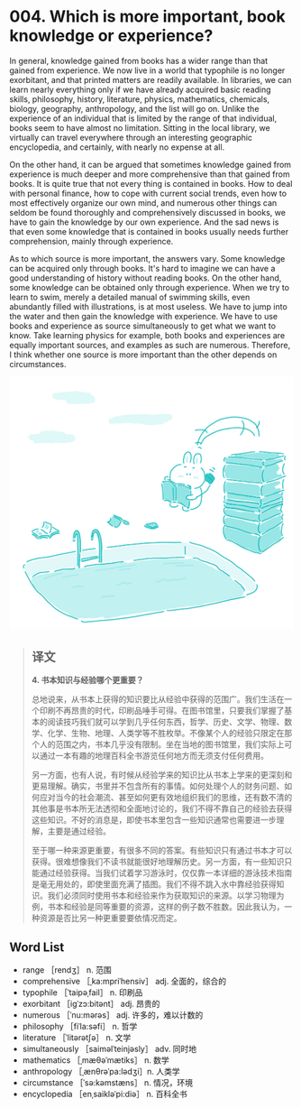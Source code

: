 # 004. Which is more important, book knowledge or experience?

In general, knowledge gained from books has a wider range than that gained from experience. We now live in a world that typophile is no longer exorbitant, and that printed matters are readily available. In libraries, we can learn nearly everything only if we have already acquired basic reading skills, philosophy, history, literature, physics, mathematics, chemicals, biology, geography, anthropology, and the list will go on. Unlike the experience of an individual that is limited by the range of that individual, books seem to have almost no limitation. Sitting in the local library, we virtually can travel everywhere through an interesting geographic encyclopedia, and certainly, with nearly no expense at all.

On the other hand, it can be argued that sometimes knowledge gained from experience is much deeper and more comprehensive than that gained from books. It is quite true that not every thing is contained in books. How to deal with personal finance, how to cope with current social trends, even how to most effectively organize our own mind, and numerous other things can seldom be found thoroughly and comprehensively discussed in books, we have to gain the knowledge by our own experience. And the sad news is that even some knowledge that is contained in books usually needs further comprehension, mainly through experience.

As to which source is more important, the answers vary. Some knowledge can be acquired only through books. It's hard to imagine we can have a good understanding of history without reading books. On the other hand, some knowledge can be obtained only through experience. When we try to learn to swim, merely a detailed manual of swimming skills, even abundantly filled with illustrations, is at most useless. We have to jump into the water and then gain the knowledge with experience. We have to use books and experience as source simultaneously to get what we want to know. Take learning physics for example, both books and experiences are equally important sources, and examples as such are numerous. Therefore, I think whether one source is more important than the other depends on circumstances.

![](.gitbook/assets/toefl-ibt-high-score-essays-004.jpg)

> ## 译文
>
> **4. 书本知识与经验哪个更重要？**
>
> 总地说来，从书本上获得的知识要比从经验中获得的范围广。我们生活在一个印刷不再昂贵的时代，印刷品唾手可得。在图书馆里，只要我们掌握了基本的阅读技巧我们就可以学到几乎任何东西，哲学、历史、文学、物理、数学、化学、生物、地理、人类学等不胜枚举。不像某个人的经验只限定在那个人的范围之内，书本几乎没有限制。坐在当地的图书馆里，我们实际上可以通过一本有趣的地理百科全书游览任何地方而无须支付任何费用。
>
> 另一方面，也有人说，有时候从经验学来的知识比从书本上学来的更深刻和更易理解。确实，书里并不包含所有的事情。如何处理个人的财务问题、如何应对当今的社会潮流、甚至如何更有效地组织我们的思维，还有数不清的其他事是书本所无法透彻和全面地讨论的，我们不得不靠自己的经验去获得这些知识。不好的消息是，即使书本里包含一些知识通常也需要进一步理解，主要是通过经验。
>
> 至于哪一种来源更重要，有很多不同的答案。有些知识只有通过书本才可以获得。很难想像我们不读书就能很好地理解历史。另一方面，有一些知识只能通过经验获得。当我们试着学习游泳时，仅仅靠一本详细的游泳技术指南是毫无用处的，即使里面充满了插图。我们不得不跳入水中靠经验获得知识。我们必须同时使用书本和经验来作为获取知识的来源。以学习物理为例，书本和经验是同等重要的资源，这样的例子数不胜数。因此我认为，一种资源是否比另一种更重要要依情况而定。

## Word List

* range ［rendʒ］ n. 范围
* comprehensive ［ˌka:mpriˈhensiv］ adj. 全面的，综合的
* typophile ［ˈtaipəˌfail］ n. 印刷品
* exorbitant ［igˈzɔ:bitənt］ adj. 昂贵的
* numerous ［ˈnu:mərəs］ adj. 许多的，难以计数的
* philosophy ［fiˈla:səfi］ n. 哲学
* literature ［ˈlitərətʃə］ n. 文学
* simultaneously ［saiməlˈteinjəsly］ adv. 同时地
* mathematics ［ˌmæθəˈmætiks］ n. 数学
* anthropology ［ˌænθrəˈpa:lədʒi］n. 人类学
* circumstance ［ˈsə:kəmstæns］ n. 情况，环境
* encyclopedia ［enˌsaikləˈpi:diə］ n. 百科全书 

